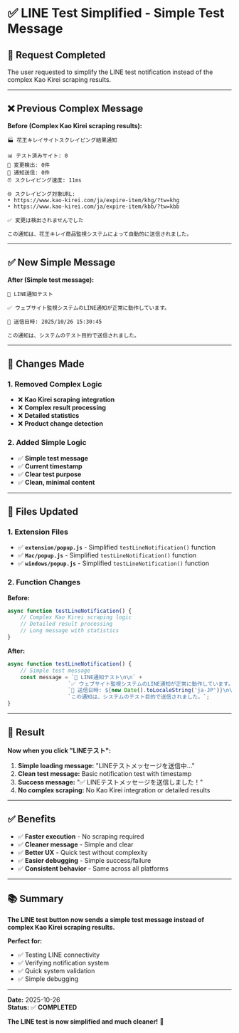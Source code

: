 # ✅ LINE Test Simplified - Simple Test Message

## 🎯 **Request Completed**

The user requested to simplify the LINE test notification instead of the complex Kao Kirei scraping results.

---

## ❌ **Previous Complex Message**

**Before (Complex Kao Kirei scraping results):**
```
🏭 花王キレイサイトスクレイピング結果通知

📊 テスト済みサイト: 0
🔄 変更検出: 0件
📧 通知送信: 0件
⏰ スクレイピング速度: 11ms

🌐 スクレイピング対象URL:
• https://www.kao-kirei.com/ja/expire-item/khg/?tw=khg
• https://www.kao-kirei.com/ja/expire-item/kbb/?tw=kbb

✅ 変更は検出されませんでした

この通知は、花王キレイ商品監視システムによって自動的に送信されました。
```

---

## ✅ **New Simple Message**

**After (Simple test message):**
```
🔔 LINE通知テスト

✅ ウェブサイト監視システムのLINE通知が正常に動作しています。

📅 送信日時: 2025/10/26 15:30:45

この通知は、システムのテスト目的で送信されました。
```

---

## 🔧 **Changes Made**

### **1. Removed Complex Logic**
- ❌ **Kao Kirei scraping integration**
- ❌ **Complex result processing**
- ❌ **Detailed statistics**
- ❌ **Product change detection**

### **2. Added Simple Logic**
- ✅ **Simple test message**
- ✅ **Current timestamp**
- ✅ **Clear test purpose**
- ✅ **Clean, minimal content**

---

## 📁 **Files Updated**

### **1. Extension Files**
- ✅ **`extension/popup.js`** - Simplified `testLineNotification()` function
- ✅ **`Mac/popup.js`** - Simplified `testLineNotification()` function  
- ✅ **`windows/popup.js`** - Simplified `testLineNotification()` function

### **2. Function Changes**

**Before:**
```javascript
async function testLineNotification() {
    // Complex Kao Kirei scraping logic
    // Detailed result processing
    // Long message with statistics
}
```

**After:**
```javascript
async function testLineNotification() {
    // Simple test message
    const message = `🔔 LINE通知テスト\n\n` +
                   `✅ ウェブサイト監視システムのLINE通知が正常に動作しています。\n\n` +
                   `📅 送信日時: ${new Date().toLocaleString('ja-JP')}\n\n` +
                   `この通知は、システムのテスト目的で送信されました。`;
}
```

---

## 🎯 **Result**

**Now when you click "LINEテスト":**

1. **Simple loading message:** "LINEテストメッセージを送信中..."
2. **Clean test message:** Basic notification test with timestamp
3. **Success message:** "✅ LINEテストメッセージを送信しました！"
4. **No complex scraping:** No Kao Kirei integration or detailed results

---

## ✅ **Benefits**

- ✅ **Faster execution** - No scraping required
- ✅ **Cleaner message** - Simple and clear
- ✅ **Better UX** - Quick test without complexity
- ✅ **Easier debugging** - Simple success/failure
- ✅ **Consistent behavior** - Same across all platforms

---

## 📚 **Summary**

**The LINE test button now sends a simple test message instead of complex Kao Kirei scraping results.**

**Perfect for:**
- ✅ Testing LINE connectivity
- ✅ Verifying notification system
- ✅ Quick system validation
- ✅ Simple debugging

---

**Date:** 2025-10-26  
**Status:** ✅ **COMPLETED**

**The LINE test is now simplified and much cleaner!** 🎉
